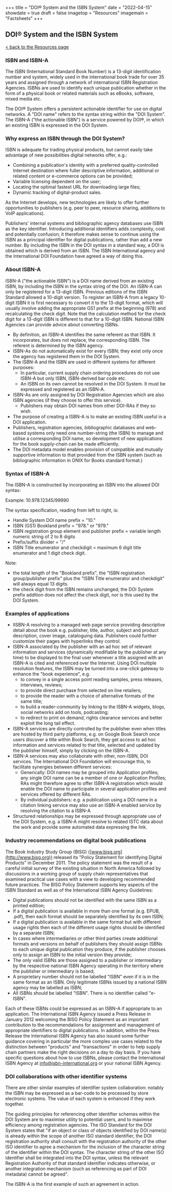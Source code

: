 +++
title = "DOI® System and the ISBN System"
date = "2022-04-15"
showdate = true
draft = false
imagetop = "Resources"
imagemain = "Factsheets"
+++

## DOI® System and the ISBN System

[< back to the Resources page](/the-identifier/resources/)

### ISBN and ISBN-A

The ISBN (International Standard Book Number) is a 13-digit identification number and system, widely used in the international book trade for over 35 years and assigned through a network of international ISBN Registration Agencies. ISBNs are used to identify each unique publication whether in the form of a physical book or related materials such as eBooks, software, mixed media etc.

The DOI® System offers a persistent actionable identifier for use on digital networks. A "DOI name" refers to the syntax string within the "DOI System". The ISBN-A ("the actionable ISBN") is a service powered by DOI®, in which an existing ISBN is expressed in the DOI System.

### Why express an ISBN through the DOI System?

ISBN is adequate for trading physical products, but cannot easily take advantage of new possibilities digital networks offer, e.g.:

*   Combining a publication's identity with a preferred quality-controlled Internet destination where fuller descriptive information, additional or related content or e-commerce options can be provided;
*   Variable licensing dependent on the user;
*   Locating the optimal fastest URL for downloading large files;
*   Dynamic tracking of digital-product sales.

As the Internet develops, new technologies are likely to offer further opportunities to publishers (e.g. peer to peer, resource sharing, additions to VoIP applications).

Publishers' internal systems and bibliographic agency databases use ISBN as the key identifier. Introducing additional identifiers adds complexity, cost and potentially confusion; it therefore makes sense to continue using the ISBN as a principal identifier for digital publications, rather than add a new number. By including the ISBN in the DOI syntax in a standard way, a DOI is obtained which is derived from an ISBN. The ISBN International agency and the International DOI Foundation have agreed a way of doing this.

### About ISBN-A

ISBN-A ("the actionable ISBN") is a DOI name derived from an existing ISBN, by including the ISBN in the syntax string of the DOI. An ISBN-A can only be registered for a 13-digit ISBN. Previous editions of the ISBN Standard allowed a 10-digit version. To register an ISBN-A from a legacy 10-digit ISBN it is first necessary to convert it to the 13-digit format, which will usually involve adding the appropriate GS1 prefix at the beginning (978) and recalculating the check digit. Note that the calculation method for the check digit for a 13-digit ISBN is different to that for a 10-digit ISBN. National ISBN Agencies can provide advice about converting ISBNs.

*   By definition, an ISBN-A identifies the same referent as that ISBN. It incorporates, but does not replace, the corresponding ISBN. The referent is determined by the ISBN agency.
*   ISBN-As do not automatically exist for every ISBN; they exist only once the agency has registered them in the DOI System.
*   The ISBN-A and the ISBN are used in different systems for different purposes:
	*   In particular, current supply chain ordering procedures do not use ISBN-A but only ISBN, ISBN-derived bar code etc.
	*   An ISBN on its own cannot be resolved in the DOI System. It must be expressed and registered as an ISBN-A.
*   ISBN-As are only assigned by DOI Registration Agencies which are also ISBN agencies (if they choose to offer this service).
	*   Publishers may obtain DOI names from other DOI-RAs if they so wish.
*   The purpose of creating a ISBN-A is to make an existing ISBN useful in a DOI application.
*   Publishers, registration agencies, bibliographic databases and web-based systems only need one number-string (the ISBN) to manage and utilise a corresponding DOI name, so development of new applications for the book supply-chain can be made efficiently.
*   The DOI metadata model enables provision of compatible and mutually supportive information to that provided from the ISBN system (such as bibliographic information in ONIX for Books standard format.)

### Syntax of ISBN-A

The ISBN-A is constructed by incorporating an ISBN into the allowed DOI syntax:

Example: 10.978.12345/99990

The syntax specification, reading from left to right, is:

*   Handle System DOI name prefix = "10."
*   ISBN (GS1) Bookland prefix = "978." or "979."
*   ISBN registration group element and publisher prefix = variable length numeric string of 2 to 8 digits
*   Prefix/suffix divider = "/"
*   ISBN Title enumerator and checkdigit = maximum 6 digit title enumerator and 1 digit check digit.

Note:

*   the total length of the "Bookland prefix", the "ISBN registration group/publisher prefix" plus the "ISBN Title enumerator and checkdigit" will always equal 13 digits.
*   the check digit from the ISBN remains unchanged; the DOI System prefix addition does not affect the check digit, nor is this used by the DOI System.

### Examples of applications

*   IISBN-A resolving to a managed web page service providing descriptive detail about the book e.g. publisher, title, author, subject and product description, cover image, cataloguing data. Publishers could further customize their pages with hyperlinks they control.
*   ISBN-A associated by the publisher with an ad hoc set of relevant information and services (dynamically modifiable by the publisher at any time) to be displayed to the final user whenever a title assigned with an ISBN-A is cited and referenced over the Internet. Using DOI multiple resolution features, the ISBN may be turned into a one-click gateway to enhance the "book experience", e.g.
	*   to convey in a single access point reading samples, press releases, interviews, reviews;
	*   to provide direct purchase from selected on line retailers;
	*   to provide the reader with a choice of alternative formats of the same title;
	*   to build a reader-community by linking to the ISBN-A widgets, blogs, social networks add on tools, podcasting;
	*   to redirect to print on demand, rights clearance services and better exploit the long tail effect.
*   ISBN-A services are directly controlled by the publisher even when titles are hosted by third party platforms, e.g. on Google Book Search once users discover a title within Book Search, they get access to ad hoc information and services related to that title, selected and updated by the publisher himself, simply by clicking on the ISBN-A.
*   ISBN-A services may also collaborate with other, non-ISBN, DOI services. The International DOI Foundation will encourage this, to facilitate synergies between different services:
	*   Generically: DOI names may be grouped into Application profiles; any single DOI name can be a member of one or Application Profiles; RAs might therefore agree to offer ISBN-A registration which would enable the DOI name to participate in several application profiles and services offered by different RAs.
	*   By individual publishers: e.g. a publication using a DOI name in a citation linking service may also use an ISBN-A enabled service by resolving the citation to a ISBN-A
*   Structured relationships may be expressed through appropriate use of the DOI System, e.g. a ISBN-A might resolve to related ISTC data about the work and provide some automated data expressing the link.

### Industry recommendations on digital book publications

The Book Industry Study Group (BISG) ([www.bisg.org](http://www.bisg.org)) released its "Policy Statement for identifying Digital Products" in December 2011. The policy statement was the result of a careful initial survey of the existing situation in North America followed by discussions in a working group of supply chain representatives that examined practical use cases with a view to developing recommended future practices. The BISG Policy Statement supports key aspects of the ISBN Standard as well as of the International ISBN Agency Guidelines:

*   Digital publications should not be identified with the same ISBN as a printed edition;
*   If a digital publication is available in more than one format (e.g. EPUB, .pdf), then each format should be separately identified by its own ISBN;
*   If a digital publication is available in the same format but with different usage rights then each of the different usage rights should be identified by a separate ISBN;
*   In cases where intermediaries or other third parties create additional formats and versions on behalf of publishers they should assign ISBNs to each unique digital publication they produce, if the publisher chooses only to assign an ISBN to the initial version they provide;
*   The only valid ISBNs are those assigned to a publisher or intermediary by the respective national ISBN Agency operating in the territory where the publisher or intermediary is based;
*   A proprietary number should not be labelled "ISBN" even if it is in the same format as an ISBN. Only legitimate ISBNs issued by a national ISBN agency may be labelled as ISBN;
*   All ISBNs should be labelled "ISBN". There is no identifier called "e-ISBN".

Each of these ISBNs could be expressed as an ISBN-A if appropriate to an application. The International ISBN Agency issued a Press Release in January 2012 welcoming the BISG Policy Statement as an important contribution to the recommendations for assignment and management of appropriate identifiers to digital publications. In addition, within the Press Release the International ISBN Agency has also issued some further guidance covering in particular the more complex use cases related to the distinction between "products" and "transactions" in order to help supply chain partners make the right decisions on a day to day basis. If you have specific questions about how to use ISBNs, please contact the International ISBN Agency at [info@isbn-international.org](mailto:info@isbn-international.org) or your national ISBN Agency.

### DOI collaborations with other identifier systems

There are other similar examples of identifier system collaboration: notably the ISBN may be expressed as a bar-code to be processed by store electronic systems. The value of each system is enhanced if they work together.

The guiding principles for referencing other identifier schemes within the DOI System are to maximise utility to potential users, and to maximise efficiency among registration agencies. The ISO Standard for the DOI System states that "if an object or class of objects identified by DOI name(s) is already within the scope of another ISO standard identifier, the DOI registration authority shall consult with the registration authority of the other ISO identifier to agree a mechanism for the inclusion of the character string of the identifier within the DOI syntax. The character string of the other ISO identifier shall be integrated into the DOI syntax, unless the relevant Registration Authority of that standard identifier indicates otherwise, or another integration mechanism (such as referencing as part of DOI metadata) cannot be agreed".

The ISBN-A is the first example of such an agreement in action.